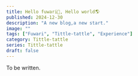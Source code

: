 ```yaml
---
title: Hello fuwari🌟, Hello world🌎
published: 2024-12-30
description: "A new blog,a new start."
image: ""
tags: ["Fuwari", "Tittle-tattle", "Experience"]
category: Tittle-tattle
series: Tittle-tattle
draft: false
---
```

To be written.